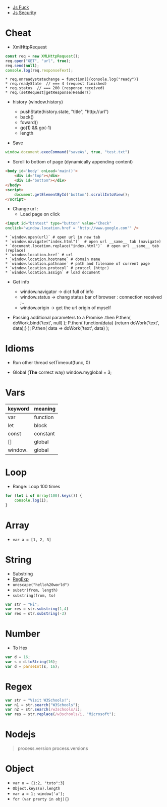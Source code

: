 * [Js Fuck](Js-Fuck)
* [Js Security](Js-Security)


# Cheat

* XmlHttpRequest
```javascript
const req = new XMLHttpRequest();
req.open("GET", "url", true);
req.send(null);
console.log(req.responseText);
```
    * req.onreadystatechange = function(){console.log("ready")}
    * req.readyState  // === 4 (request finished)
    * req.status  // === 200 (response received)
    * req.(setRequest|getResponse)Header()

* history (window.history)
    * pushState(history.state, "title", "http://url")
    * back()
    * foward()
    * go(1) && go(-1)
    * length

* Save
```javascript
window.document.execCommand("saveAs", true, "test.txt")
```

* Scroll to bottom of page (dynamically appending content)
```html
<body id='body' onLoad='main()'>
    <div id="top"></div>
    <div id="bottom"></div>
</body>
<script>
    document.getElementById('bottom').scrollIntoView();
</script>
```

* Change url :
    * Load page on click
```html
<input id="btntest" type="button" value="Check"
onclick="window.location.href = 'http://www.google.com'" />
```
    * `window.open(url)` # open url in new tab
    * `window.navigate("index.html")`  # open url __same__ tab (navigate)
    * `document.location.replace("index.html")`  # open url __same__ tab (replace)
    * `window.location.href` # url
    * `window.location.hostname` # domain name
    * `window.location.pathname` # path and filename of current page
    * `window.location.protocol` # protocl (http:)
    * `window.location.assign` # load document
    
* Get info
	* window.navigator -> dict full of info
	* window.status -> chang status bar of browser : connection received ;..
	* window.origin -> get the url origin of myself

* Passing additional parameters to a Promise .then
    P.then( doWork.bind('text', null) );
    P.then( function(data) {return doWork('text', data);} );
    P.then( data => doWork('text', data) );
    
# Idioms

* Run other thread
    setTimeout(func, 0)

* Global (__The__ correct way)
    window.myglobal = 3;
    
# Vars

| keyword | meaning |
| ---     | --- |
| var     | function |
| let     | block |
| const   | constant |
| []      | global |
| window. | global |
    
# Loop

* Range: Loop 100 times
```javascript
for (let i of Array(100).keys()) {
    console.log(i);
}
```


# Array
* `var a = [1, 2, 3]`
    
# String
* Substring
* [RegExp](Js-RegExp)
* `unescape("hello%20world")`
* `substr(from, length)`
* `substring(from, to)`

```javascript
var str = "Hi";  
var res = str.substring(1,4)  
var res = str.substring(-3)  
```


# Number

* To Hex

```javascript
var d = 16;
var s = d.toString(16);
var d = parseInt(s, 16);
```


# Regex

```javascript
var str = "Visit W3Schools!";
var n1 = str.search("W3Schools");
var n2 = str.search(/w3schools/i);
var res = str.replace(/w3schools/i, "Microsoft");
```


# Nodejs

> process.version
> process.versions


# Object
* `var o = {1:2, "toto":3}`
* `Object.keys(o).length`
* `var a = 1; window['a'];`
* `for (var prerty in obj){}`
